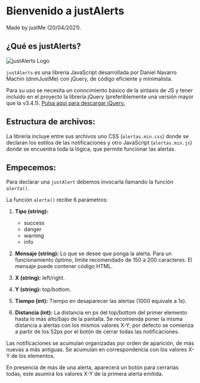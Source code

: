 # Bienvenido a justAlerts

Made by justMe (20/04/2021).

## ¿Qué es justAlerts?

![justAlerts Logo]([https://dnmjustme.github.io/justAlerts/img/justMe-free-file.png])

`justAlerts` es una librería JavaScript desarrollada por Daniel Navarro Machín (dnmJustMe) con jQuery, de código eficiente y minimalista.

Para su uso se necesita un conocimiento básico de la sintaxis de JS y tener incluido en el proyecto la librería jQuery (preferiblemente una versión mayor que la v3.4.1). [Pulsa aquí para descargar jQuery.](https://jquery.com/)

## Estructura de archivos:

La librería incluye entre sus archivos uno CSS (`alertas.min.css`) donde se declaran los estilos de las notificaciones y otro JavaScript (`alertas.min.js`) donde se encuentra toda la lógica, que permite funcionar las alertas.

## Empecemos:

Para declarar una `justAlert` debemos invocarla llamando la función `alerta()`.

La función `alerta()` recibe 6 parámetros:

1. **Tipo (string):**
   - success
   - danger
   - warning
   - info

2. **Mensaje (string):** Lo que se desee que ponga la alerta. Para un funcionamiento óptimo, límite recomendado de 150 a 200 caracteres. El mensaje puede contener código HTML.

3. **X (string):** left/right.

4. **Y (string):** top/bottom.

5. **Tiempo (int):** Tiempo en desaparecer las alertas (1000 equivale a 1s).

6. **Distancia (int):** La distancia en px del top/bottom del primer elemento hasta lo más alto/bajo de la pantalla. Se recomienda poner la misma distancia a alertas con los mismos valores X-Y, por defecto se comienza a partir de los 52px por el botón de cerrar todas las notificaciones.

Las notificaciones se acumulan organizadas por orden de aparición, de más nuevas a más antiguas. Se acumulan en correspondencia con los valores X-Y de los elementos.

En presencia de más de una alerta, aparecerá un botón para cerrarlas todas, este asumirá los valores X-Y de la primera alerta emitida.
